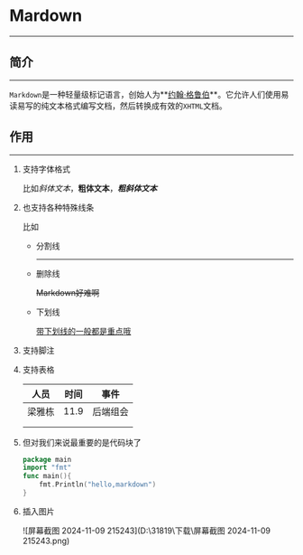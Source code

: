 # **Mardown**

------



## 简介

------

`Markdown`是一种轻量级标记语言，创始人为**<u>约翰·格鲁伯</u>**。它允许人们使用易读易写的纯文本格式编写文档，然后转换成有效的`XHTML`文档。

## 作用

------



1. 支持字体格式

   比如*斜体文本*，**粗体文本**，***粗斜体文本***

2. 也支持各种特殊线条

   比如

   - 分割线

     ------

   - 删除线

     ~~Markdown好难啊~~

   - 下划线

     <u>带下划线的一般都是重点哦</u>

3. 支持脚注

   [^1]: 比如，像这样

4. 支持表格

   |  人员  | 时间 |   事件   |
   | :----: | :--: | :------: |
   | 梁雅栋 | 11.9 | 后端组会 |
   |        |      |          |
   |        |      |          |

5. 但对我们来说最重要的是代码块了

   ```go
   package main
   import "fmt"
   func main(){
       fmt.Println("hello,markdown")
   }
   ```

6. 插入图片

   ![屏幕截图 2024-11-09 215243](D:\31819\下载\屏幕截图 2024-11-09 215243.png)